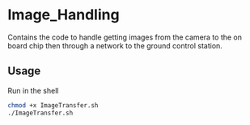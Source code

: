 # Image_Handling
Contains the code to handle getting images from the camera to the on board chip then through a network to the ground control station.
## Usage
Run in the shell
```bash
chmod +x ImageTransfer.sh
./ImageTransfer.sh
```

